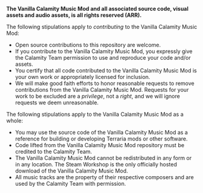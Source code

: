 **The Vanilla Calamity Music Mod and all associated source code, visual assets and audio assets, is all rights reserved (ARR).**

The following stipulations apply to *contributing* to the Vanilla Calamity Music Mod:
- Open source contributions to this repository are welcome.
- If you contribute to the Vanilla Calamity Music Mod, you expressly give the Calamity Team permission to use and reproduce your code and/or assets.
- You certify that all code contributed to the Vanilla Calamity Music Mod is your own work or appropriately licensed for inclusion.
- We will make good faith efforts to honor reasonable requests to remove contributions from the Vanilla Calamity Music Mod. Requests for your work to be excluded are a *privilege*, not a *right*, and we will ignore requests we deem unreasonable.

The following stipulations apply to the Vanilla Calamity Music Mod as a whole:
- You may use the source code of the Vanilla Calamity Music Mod as a reference for building or developing Terraria mods or other software.
- Code lifted from the Vanilla Calamity Music Mod repository must be credited to the Calamity Team.
- The Vanilla Calamity Music Mod cannot be redistributed in any form or in any location. The Steam Workshop is the only officially hosted download of the Vanilla Calamity Music Mod.
- All music tracks are the property of their respective composers and are used by the Calamity Team with permission.
